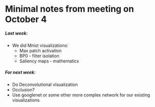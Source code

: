 # Minimal notes from meeting on October 4

##### Last week:
- We did Mnist visualizations:
  - Max patch activation
  - BP0 - filter isolation
  - Saliency maps - mathematics

##### For next week:
  - Do Deconvolutional visualization
  - Occlusion?
  - Use googlenet or some other more complex network for our existing visualizations
